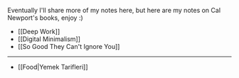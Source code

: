 Eventually I'll share more of my notes here, but here are my notes on Cal Newport's books, enjoy :)

- [[Deep Work]]
- [[Digital Minimalism]]
- [[So Good They Can't Ignore You]]

---

- [[Food|Yemek Tarifleri]] 